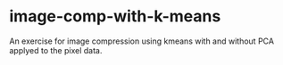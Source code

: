 # image-comp-with-k-means
An exercise for image compression using kmeans with and without PCA applyed to the pixel data.
